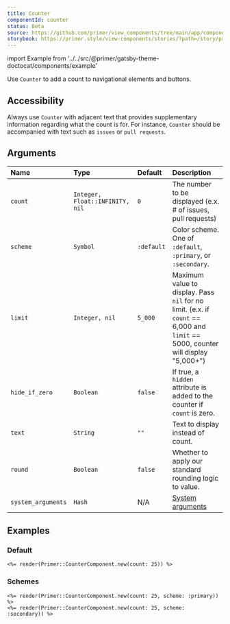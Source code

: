 ```yaml
---
title: Counter
componentId: counter
status: Beta
source: https://github.com/primer/view_components/tree/main/app/components/primer/counter_component.rb
storybook: https://primer.style/view-components/stories/?path=/story/primer-counter-component
---
```


import Example from '../../src/@primer/gatsby-theme-doctocat/components/example'

<!-- Warning: AUTO-GENERATED file, do not edit. Add code comments to your Ruby instead <3 -->

Use `Counter` to add a count to navigational elements and buttons.

## Accessibility

Always use `Counter` with adjacent text that provides supplementary information regarding what the count is for. For instance, `Counter`
should be accompanied with text such as `issues` or `pull requests`.

## Arguments

| Name | Type | Default | Description |
| :- | :- | :- | :- |
| `count` | `Integer, Float::INFINITY, nil` | `0` | The number to be displayed (e.x. # of issues, pull requests) |
| `scheme` | `Symbol` | `:default` | Color scheme. One of `:default`, `:primary`, or `:secondary`. |
| `limit` | `Integer, nil` | `5_000` | Maximum value to display. Pass `nil` for no limit. (e.x. if `count` == 6,000 and `limit` == 5000, counter will display "5,000+") |
| `hide_if_zero` | `Boolean` | `false` | If true, a `hidden` attribute is added to the counter if `count` is zero. |
| `text` | `String` | `""` | Text to display instead of count. |
| `round` | `Boolean` | `false` | Whether to apply our standard rounding logic to value. |
| `system_arguments` | `Hash` | N/A | [System arguments](/system-arguments) |

## Examples

### Default

<Example src="<span title='25' data-view-component='true' class='Counter'>25</span>" />

```erb
<%= render(Primer::CounterComponent.new(count: 25)) %>
```

### Schemes

<Example src="<span title='25' data-view-component='true' class='Counter Counter--primary'>25</span><span title='25' data-view-component='true' class='Counter Counter--secondary'>25</span>" />

```erb
<%= render(Primer::CounterComponent.new(count: 25, scheme: :primary)) %>
<%= render(Primer::CounterComponent.new(count: 25, scheme: :secondary)) %>
```
